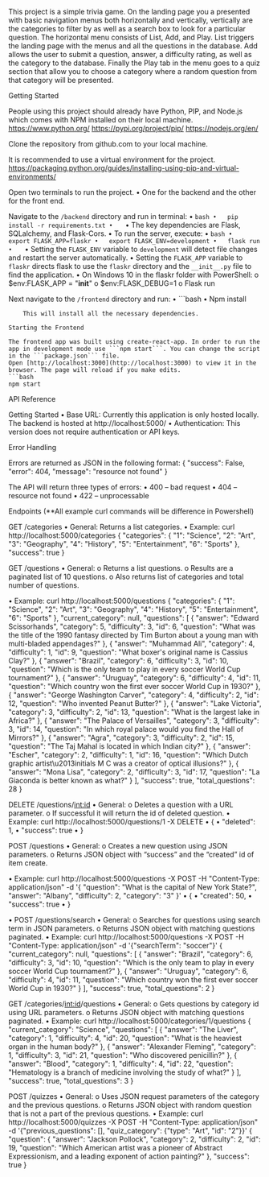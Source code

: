 This project is a simple trivia game.  On the landing page you a presented with basic navigation menus both horizontally and vertically, vertically are the categories to filter by as well as a search box to look for a particular question.  The horizontal menu consists of List, Add, and Play.  List triggers the landing page with the menus and all the questions in the database.  Add allows the user to submit a question, answer, a difficulty rating, as well as the category to the database.  Finally the Play tab in the menu goes to a quiz section that allow you to choose a category where a random question from that category will be presented.

Getting Started

People using this project should already have Python, PIP, and Node.js which comes with NPM installed on their local machine.
	https://www.python.org/
	https://pypi.org/project/pip/
	https://nodejs.org/en/

Clone the repository from github.com to your local machine.  

It is recommended to use a virtual environment for the project.  https://packaging.python.org/guides/installing-using-pip-and-virtual-environments/

Open two terminals to run the project. 
•	One for the backend and the other for the front end.

Navigate to the `/backend` directory and run in terminal:
•	```bash
•	pip install -r requirements.txt
•	```
•	The key dependencies are Flask, SQLalchemy, and Flask-Cors.
•	To run the server, execute:
•	```bash
•	export FLASK_APP=flaskr
•	export FLASK_ENV=development
•	flask run
•	```
•	Setting the `FLASK_ENV` variable to `development` will detect file changes and restart the server automatically.
•	Setting the `FLASK_APP` variable to `flaskr` directs flask to use the `flaskr` directory and the `__init__.py` file to find the application.
•	On Windows 10 in the flaskr folder with PowerShell:
    o	$env:FLASK_APP = "__init__"
    o	$env:FLASK_DEBUG=1
    o	Flask run	
    
Next navigate to the `/frontend` directory and run:
•	```bash
•	Npm install
```
    This will install all the necessary dependencies.

Starting the Frontend

The frontend app was built using create-react-app. In order to run the app in development mode use ```npm start```. You can change the script in the ```package.json``` file. 
Open [http://localhost:3000](http://localhost:3000) to view it in the browser. The page will reload if you make edits.
```bash
npm start
```
API Reference

Getting Started
•	Base URL: Currently this application is only hosted locally. The backend is hosted at http://localhost:5000/
•	Authentication: This version does not require authentication or API keys.

Error Handling

Errors are returned as JSON in the following format:
{
    "success": False,
    "error": 404,
    "message": "resource not found"
}

The API will return three types of errors:
•	400 – bad request
•	404 – resource not found
•	422 – unprocessable

Endpoints (**All example curl commands will be difference in Powershell)

GET /categories
•	General: Returns a list categories.
•	Example: curl http://localhost:5000/categories
  {
      "categories": {
          "1": "Science", 
          "2": "Art", 
          "3": "Geography", 
          "4": "History", 
          "5": "Entertainment", 
          "6": "Sports"
      }, 
      "success": true
  }

GET /questions
•	General:
    o	Returns a list questions.
    o	Results are a paginated list of 10 questions.
    o	Also returns list of categories and total number of questions.

•	Example: curl http://localhost:5000/questions
  {
  "categories": {
    "1": "Science", 
    "2": "Art", 
    "3": "Geography", 
    "4": "History", 
    "5": "Entertainment", 
    "6": "Sports"
  }, 
  "current_category": null, 
  "questions": [
    {
      "answer": "Edward Scissorhands", 
      "category": 5, 
      "difficulty": 3, 
      "id": 6, 
      "question": "What was the title of the 1990 fantasy directed by Tim Burton about a      young man with multi-bladed appendages?"
    }, 
    {
      "answer": "Muhammad Ali", 
      "category": 4, 
      "difficulty": 1, 
      "id": 9, 
      "question": "What boxer's original name is Cassius Clay?"
    }, 
    {
      "answer": "Brazil", 
      "category": 6, 
      "difficulty": 3, 
      "id": 10, 
      "question": "Which is the only team to play in every soccer World Cup tournament?"
    }, 
    {
      "answer": "Uruguay", 
      "category": 6, 
      "difficulty": 4, 
      "id": 11, 
      "question": "Which country won the first ever soccer World Cup in 1930?"
    }, 
    {
      "answer": "George Washington Carver", 
      "category": 4, 
      "difficulty": 2, 
      "id": 12, 
      "question": "Who invented Peanut Butter?"
    }, 
    {
      "answer": "Lake Victoria", 
      "category": 3, 
      "difficulty": 2, 
      "id": 13, 
      "question": "What is the largest lake in Africa?"
    }, 
    {
      "answer": "The Palace of Versailles", 
      "category": 3, 
      "difficulty": 3, 
      "id": 14, 
      "question": "In which royal palace would you find the Hall of Mirrors?"
    }, 
    {
      "answer": "Agra", 
      "category": 3, 
      "difficulty": 2, 
      "id": 15, 
      "question": "The Taj Mahal is located in which Indian city?"
    }, 
    {
      "answer": "Escher", 
      "category": 2, 
      "difficulty": 1, 
      "id": 16, 
      "question": "Which Dutch graphic artist\u2013initials M C was a creator of optical illusions?"
    }, 
    {
      "answer": "Mona Lisa", 
      "category": 2, 
      "difficulty": 3, 
      "id": 17, 
      "question": "La Giaconda is better known as what?"
    }
  ], 
  "success": true, 
  "total_questions": 28
}

DELETE /questions/<int:id>
•	General:
    o	Deletes a question with a URL parameter.
    o	If successful it will return the id of deleted question.
•	Example: curl http://localhost:5000/questions/1 -X DELETE
•	  {
•	      "deleted": 1, 
•	      "success": true
•	  }

POST /questions
•	General:
    o	Creates a new question using JSON parameters.
    o	Returns JSON object with “success” and the “created” id of item create.

•	Example: curl http://localhost:5000/questions -X POST -H "Content-Type: application/json" -d '{ "question": "What is the capital of New York State?", "answer": "Albany", "difficulty": 2, "category": "3" }'
•	  {
•	  "created": 50, 
•	  "success": true
•	}

•	POST /questions/search
•	General:
    o	Searches for questions using search term in JSON parameters.
    o	Returns JSON object with matching questions paginated.
•	Example: curl http://localhost:5000/questions -X POST -H "Content-Type: application/json" -d '{"searchTerm": "soccer"}'
 {
  "current_category": null, 
  "questions": [
    {
      "answer": "Brazil", 
      "category": 6, 
      "difficulty": 3, 
      "id": 10, 
      "question": "Which is the only team to play in every soccer World Cup tournament?"
    }, 
    {
      "answer": "Uruguay", 
      "category": 6, 
      "difficulty": 4, 
      "id": 11, 
      "question": "Which country won the first ever soccer World Cup in 1930?"
    }
  ], 
  "success": true, 
  "total_questions": 2
}

GET /categories/<int:id>/questions
•	General:
    o	Gets questions by category id using URL parameters.
    o	Returns JSON object with matching questions paginated.
•	Example: curl http://localhost:5000/categories/1/questions
  {
      "current_category": "Science", 
      "questions": [
          {
              "answer": "The Liver", 
              "category": 1, 
              "difficulty": 4, 
              "id": 20, 
              "question": "What is the heaviest organ in the human body?"
          }, 
          {
              "answer": "Alexander Fleming", 
              "category": 1, 
              "difficulty": 3, 
              "id": 21, 
              "question": "Who discovered penicillin?"
          }, 
          {
              "answer": "Blood", 
              "category": 1, 
              "difficulty": 4, 
              "id": 22, 
              "question": "Hematology is a branch of medicine involving the study of what?"
          }
      ], 
      "success": true, 
      "total_questions": 3
  }

POST /quizzes
•	General:
    o	Uses JSON request parameters of the category and the previous questions.
    o	Returns JSON object with random question that is not a part of the previous questions.
•	Example: curl http://localhost:5000/quizzes -X POST -H "Content-Type: application/json" -d '{"previous_questions": [], "quiz_category": {"type": "Art", "id": "2"}}'
  {
  "question": {
    "answer": "Jackson Pollock", 
    "category": 2, 
    "difficulty": 2, 
    "id": 19, 
    "question": "Which American artist was a pioneer of Abstract Expressionism, and a  leading exponent of action painting?"
 }, 
  "success": true
}
